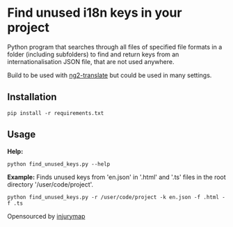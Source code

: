 # Find unused i18n keys in your project


Python program that searches through all files of specified file formats in a folder (including subfolders) to find and return keys from an internationalisation JSON file, that are not used anywhere.

Build to be used with [ng2-translate](https://github.com/ocombe/ng2-translate) but could be used in many settings.

## Installation

`
pip install -r requirements.txt
`

## Usage

**Help:**

`
python find_unused_keys.py --help
`

**Example:**
Finds unused keys from 'en.json' in '.html' and '.ts' files in the root directory '/user/code/project'.

`
python find_unused_keys.py -r /user/code/project -k en.json -f .html -f .ts
`

Opensourced by [injurymap](https://www.injurymap.com)
